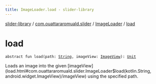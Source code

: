 ```yaml
---
title: ImageLoader.load - slider-library
---
```


[slider-library](../../index.html) / [com.ouattararomuald.slider](../index.html) / [ImageLoader](index.html) / [load](./load.html)

# load

`abstract fun load(path: `[`String`](https://kotlinlang.org/api/latest/jvm/stdlib/kotlin/-string/index.html)`, imageView: `[`ImageView`](https://developer.android.com/reference/android/widget/ImageView.html)`): `[`Unit`](https://kotlinlang.org/api/latest/jvm/stdlib/kotlin/-unit/index.html)

Loads an image into the given [imageView](load.html#com.ouattararomuald.slider.ImageLoader$load(kotlin.String, android.widget.ImageView)/imageView) using the specified path.


